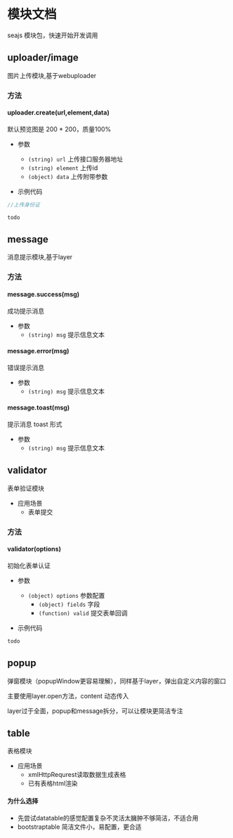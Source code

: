 # 模块文档

seajs 模块包，快速开始开发调用

## uploader/image

图片上传模块,基于webuploader
 
### 方法

#### uploader.create(url,element,data)
  
  默认预览图是 200 * 200，质量100%
  
  - 参数  
    - `(string) url` 上传接口服务器地址
    - `(string) element` 上传id
    - `(object) data` 上传附带参数
    
 - 示例代码
 
```js
//上传身份证

todo
```
 
## message

消息提示模块,基于layer

### 方法

#### message.success(msg)

成功提示消息

 - 参数
    - `(string) msg`  提示信息文本
    
#### message.error(msg)

错误提示消息

 - 参数
    - `(string) msg`  提示信息文本
    
#### message.toast(msg)

提示消息 toast 形式

 - 参数
    - `(string) msg`  提示信息文本
    

## validator

表单验证模块

* 应用场景
    * 表单提交

### 方法

#### validator(options)

初始化表单认证

- 参数
  - `(object) options` 参数配置
    - `(object) fields` 字段
    - `(function) valid` 提交表单回调
    
- 示例代码
 
```js
todo
```

## popup

弹窗模块（popupWindow更容易理解），同样基于layer，弹出自定义内容的窗口

主要使用layer.open方法，content 动态传入

layer过于全面，popup和message拆分，可以让模块更简洁专注

## table

表格模块

* 应用场景
    * xmlHttpRequrest读取数据生成表格
    * 已有表格html渲染

#### 为什么选择

 * 先尝试datatable的感觉配置复杂不灵活太臃肿不够简洁，不适合用
 * bootstraptable 简洁文件小，易配置，更合适



  